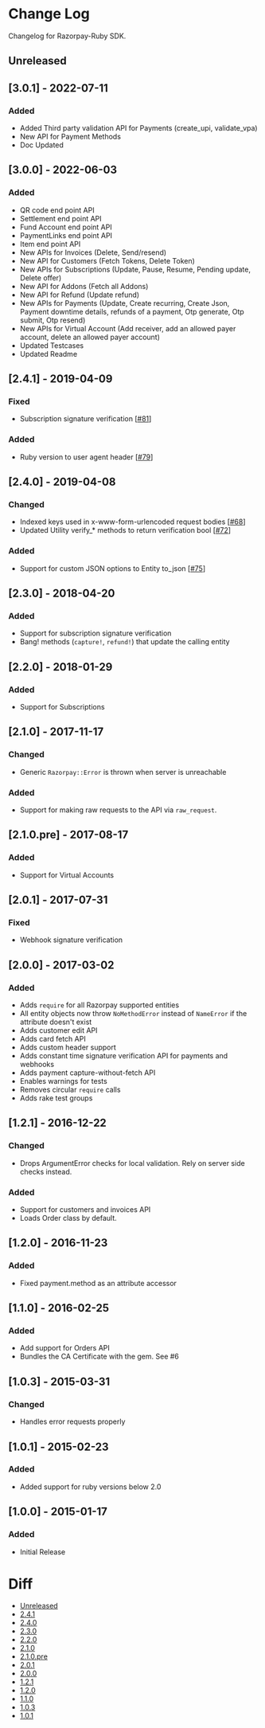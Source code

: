 # Change Log

Changelog for Razorpay-Ruby SDK.

## Unreleased

## [3.0.1] - 2022-07-11

### Added

- Added Third party validation API for Payments (create_upi, validate_vpa)
- New API for Payment Methods
- Doc Updated

## [3.0.0] - 2022-06-03

### Added

- QR code end point API
- Settlement end point API
- Fund Account end point API
- PaymentLinks end point API
- Item end point API
- New APIs for Invoices (Delete, Send/resend)
- New API for Customers (Fetch Tokens, Delete Token)
- New APIs for Subscriptions (Update, Pause, Resume, Pending update, Delete offer)
- New API for Addons (Fetch all Addons)
- New API for Refund (Update refund)
- New APIs for Payments (Update, Create recurring, Create Json, Payment downtime details, refunds of a payment, Otp generate, Otp submit, Otp resend)
- New APIs for Virtual Account (Add receiver, add an allowed payer account, delete an allowed payer account)
- Updated Testcases
- Updated Readme

## [2.4.1] - 2019-04-09

### Fixed

- Subscription signature verification [[#81][81]]

### Added

- Ruby version to user agent header [[#79][79]]

## [2.4.0] - 2019-04-08

### Changed

- Indexed keys used in x-www-form-urlencoded request bodies [[#68][68]]
- Updated Utility verify\_\* methods to return verification bool [[#72][72]]

### Added

- Support for custom JSON options to Entity to_json [[#75][75]]

## [2.3.0] - 2018-04-20

### Added

- Support for subscription signature verification
- Bang! methods (`capture!`, `refund!`) that update the calling entity

## [2.2.0] - 2018-01-29

### Added

- Support for Subscriptions

## [2.1.0] - 2017-11-17

### Changed

- Generic `Razorpay::Error` is thrown when server is unreachable

### Added

- Support for making raw requests to the API via `raw_request`.

## [2.1.0.pre] - 2017-08-17

### Added

- Support for Virtual Accounts

## [2.0.1] - 2017-07-31

### Fixed

- Webhook signature verification

## [2.0.0] - 2017-03-02

### Added

- Adds `require` for all Razorpay supported entities
- All entity objects now throw `NoMethodError` instead of `NameError` if the attribute doesn't exist
- Adds customer edit API
- Adds card fetch API
- Adds custom header support
- Adds constant time signature verification API for payments and webhooks
- Adds payment capture-without-fetch API
- Enables warnings for tests
- Removes circular `require` calls
- Adds rake test groups

## [1.2.1] - 2016-12-22

### Changed

- Drops ArgumentError checks for local validation. Rely on server side checks instead.

### Added

- Support for customers and invoices API
- Loads Order class by default.

## [1.2.0] - 2016-11-23

### Added

- Fixed payment.method as an attribute accessor

## [1.1.0] - 2016-02-25

### Added

- Add support for Orders API
- Bundles the CA Certificate with the gem. See #6

## [1.0.3] - 2015-03-31

### Changed

- Handles error requests properly

## [1.0.1] - 2015-02-23

### Added

- Added support for ruby versions below 2.0

## [1.0.0] - 2015-01-17

### Added

- Initial Release

# Diff

- [Unreleased](https://github.com/razorpay/razorpay-ruby/compare/2.4.1...HEAD)
- [2.4.1](https://github.com/razorpay/razorpay-ruby/compare/2.4.0...2.4.1)
- [2.4.0](https://github.com/razorpay/razorpay-ruby/compare/2.3.0...2.4.0)
- [2.3.0](https://github.com/razorpay/razorpay-ruby/compare/2.2.0...2.3.0)
- [2.2.0](https://github.com/razorpay/razorpay-ruby/compare/2.1.0...2.2.0)
- [2.1.0](https://github.com/razorpay/razorpay-ruby/compare/2.0.1...2.1.0)
- [2.1.0.pre](https://github.com/razorpay/razorpay-ruby/compare/2.0.1...2.1.0.pre)
- [2.0.1](https://github.com/razorpay/razorpay-ruby/compare/2.0.0...2.0.1)
- [2.0.0](https://github.com/razorpay/razorpay-ruby/compare/1.2.1...2.0.0)
- [1.2.1](https://github.com/razorpay/razorpay-ruby/compare/1.2.0...1.2.1)
- [1.2.0](https://github.com/razorpay/razorpay-ruby/compare/1.1.0...1.2.0)
- [1.1.0](https://github.com/razorpay/razorpay-ruby/compare/1.0.3...1.1.0)
- [1.0.3](https://github.com/razorpay/razorpay-ruby/compare/1.0.1...1.0.3)
- [1.0.1](https://github.com/razorpay/razorpay-ruby/compare/1.0.0...1.0.1)

[68]: https://github.com/razorpay/razorpay-ruby/pull/68
[72]: https://github.com/razorpay/razorpay-ruby/pull/72
[75]: https://github.com/razorpay/razorpay-ruby/pull/75
[79]: https://github.com/razorpay/razorpay-ruby/pull/79
[81]: https://github.com/razorpay/razorpay-ruby/pull/81

